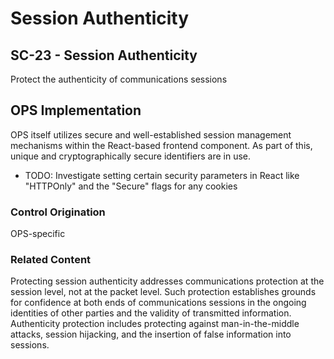 # Session Authenticity
## SC-23 - Session Authenticity

Protect the authenticity of communications sessions

## OPS Implementation

OPS itself utilizes secure and well-established session management mechanisms within the React-based frontend component. As part of this, unique and cryptographically secure identifiers are in use.

* TODO: Investigate setting certain security parameters in React like  "HTTPOnly" and the "Secure" flags for any cookies

### Control Origination

OPS-specific

### Related Content

Protecting session authenticity addresses communications protection at the session level, not at the packet level. Such protection establishes grounds for confidence at both ends of communications sessions in the ongoing identities of other parties and the validity of transmitted information. Authenticity protection includes protecting against man-in-the-middle attacks, session hijacking, and the insertion of false information into sessions.
